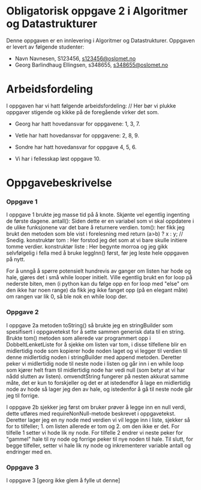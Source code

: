 # Obligatorisk oppgave 2 i Algoritmer og Datastrukturer

Denne oppgaven er en innlevering i Algoritmer og Datastrukturer. 
Oppgaven er levert av følgende studenter:
* Navn Navnesen, S123456, s123456@oslomet.no
* Georg Barlindhaug Ellingsen, s348655, s348655@oslomet.no

# Arbeidsfordeling

I oppgaven har vi hatt følgende arbeidsfordeling: // Her bør vi plukke oppgaver stigende og kikke på de foregående virker det som.

* Georg har hatt hovedansvar for oppgavene: 1,  3,  7. 
* Vetle har hatt hovedansvar for oppgavene: 2,  8,  9. 
* Sondre   har hatt hovedansvar for oppgave 4,  5,  6. 

* Vi har i fellesskap løst oppgave 10. 

# Oppgavebeskrivelse

### Oppgave 1
I oppgave 1 brukte jeg masse tid på å knote. Skjønte vel egentlig ingenting de første dagene.
antall(): Siden dette er en variabel som vi skal oppdatere i de ulike funksjonene var det bare å returnere verdien.
tom(): her fikk jeg brukt den metoden som ble vist i forelesning med return (a>b) ? x : y; // Snedig.
konstruktør tom : Her forstod jeg det som at vi bare skulle initiere tomme verdier.
konstruktør liste : Her begynte morroa og jeg gikk selvfølgelig i fella med å bruke leggInn() først, før jeg leste hele oppgaven på nytt.

For å unngå å spørre potensielt hundrevis av ganger om listen har hode og hale, gjøres det i små while looper initielt.
Ville egentlig brukt en for loop på nederste biten, men (i python kan du følge opp en for loop med "else" om den ikke har noen range) da fikk jeg ikke fanget opp (på en elegant måte) om rangen var lik 0, så ble nok en while loop der.


### Oppgave 2
I oppgave 2a metoden toString() så brukte jeg en stringBuilder som spesifisert i oppgavetekst for å sette sammen generisk data til en string.
Brukte tom() metoden som allerede var programmert opp i DobbeltLenketListe for å sjekke om listen var tom, i disse tilfellene blir en midlertidig node 
som kopierer hode noden laget og vi legger til verdien til denne midlertidig noden i stringBuilder med append metoden. Deretter peker vi midlertidig node 
til neste node i listen og går inn i en while loop som kjører helt fram til midlertidig node har vedi null (som betyr at vi har nådd slutten av listen). 
omvendtString fungerer på nesten akkurat samme måte, det er kun to forskjeller og det er at istedendfor å lage en midlertidig node av hode så lager jeg
den av hale, og istedenfor å gå til neste node går jeg til forrige. 

I oppgave 2b sjekker jeg først om bruker prøver å legge inn en null verdi, dette utføres med requireNonNull-metode beskrevet i oppgavetekst. 
Deretter lager jeg en ny node med verdien vi vil legge inn i liste, sjekker så for to tilfeller; 1. om listen allerede er tom og 2. om den ikke er det. 
For tilfelle 1 setter vi hode lik ny node. For tilfelle 2 endrer vi neste peker for "gammel" hale til ny node og forrige peker til nye noden til hale.
Til slutt, for begge tilfeller, setter vi hale lik ny node og inkrementerer variable antall og endringer med en. 

### Oppgave 3
I oppgave 3 [georg ikke glem å fylle ut denne]
